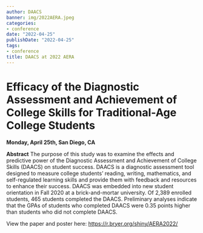 ```yaml
---
author: DAACS
banner: img/2022AERA.jpeg
categories:
- conference
date: "2022-04-25"
publishDate: "2022-04-25"
tags:
- conference
title: DAACS at 2022 AERA
---
```


# Efficacy of the Diagnostic Assessment and Achievement of College Skills for Traditional-Age College Students

**Monday, April 25th, San Diego, CA**

**Abstract** The purpose of this study was to examine the effects and predictive power of the Diagnostic Assessment and Achievement of College Skills (DAACS) on student success. DAACS is a diagnostic assessment tool designed to measure college students’ reading, writing, mathematics, and self-regulated learning skills and provide them with feedback and resources to enhance their success. DAACS was embedded into new student orientation in Fall 2020 at a brick-and-mortar university. Of 2,389 enrolled students, 465 students completed the DAACS. Preliminary analyses indicate that the GPAs of students who completed DAACS were 0.35 points higher than students who did not complete DAACS.

View the paper and poster here: https://r.bryer.org/shiny/AERA2022/
